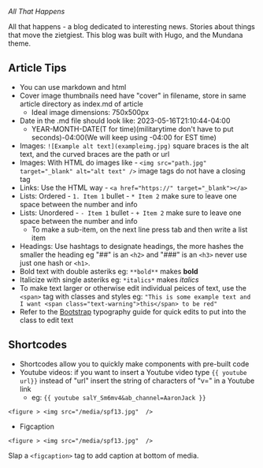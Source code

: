 _All That Happens_

All that happens - a blog dedicated to interesting news. Stories about things that move the zietgiest.
This blog was built with Hugo, and the Mundana theme.

## Article Tips

- You can use markdown and html
- Cover image thumbnails need have "cover" in filename, store in same article directory as index.md of article
  - Ideal image dimensions: 750x500px
- Date in the .md file should look like: 2023-05-16T21:10:44-04:00
  - YEAR-MONTH-DATE(T for time)(militarytime don't have to put seconds)-04:00(We will keep using -04:00 for EST time)
- Images: `![Example alt text](exampleimg.jpg)` square braces is the alt text, and the curved braces are the path or url
- Images: With HTML do images like - `<img src="path.jpg" target="_blank" alt="alt text" />` image tags do not have a closing tag
- Links: Use the HTML way - `<a href="https://" target="_blank"></a>`
- Lists: Ordered - `1. Item 1` bullet - `* Item 2` make sure to leave one space between the number and info
- Lists: Unordered - `- Item 1` bullet - `+ Item 2` make sure to leave one space between the number and info
  - To make a sub-item, on the next line press tab and then write a list item
- Headings: Use hashtags to designate headings, the more hashes the smaller the heading eg "##" is an `<h2>` and "###" is an `<h3>` never use just one hash or `<h1>`.
- Bold text with double asteriks eg: `**bold**` makes **bold**
- Italicize with single asteriks eg: `*italics*` makes _italics_
- To make text larger or otherwise edit individual peices of text, use the `<span>` tag with classes and styles eg: `"This is some example text and I want <span class="text-warning">this</span> to be red"`
- Refer to the [Bootstrap](https://getbootstrap.com/docs/5.3/content/typography/) typography guide for quick edits to put into the class to edit text

## Shortcodes

- Shortcodes allow you to quickly make components with pre-built code
- Youtube videos: if you want to insert a Youtube video type `{{ youtube url}}` instead of "url" insert the string of characters of "v=" in a Youtube link
  - eg: `{{ youtube salY_Sm6mv4&ab_channel=AaronJack }}`



`<figure > <img src="/media/spf13.jpg"  />`

- Figcaption

`<figure > <img src="/media/spf13.jpg"  />`

Slap a `<figcaption>` tag to add caption at bottom of media.
